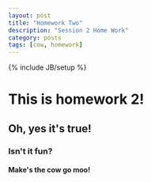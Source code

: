 ```yaml
---
layout: post
title: "Homework Two"
description: "Session 2 Home Work"
category: posts
tags: [cow, homework]
---
```

{% include JB/setup %}

# This is homework 2!

## Oh, yes it's true!

### Isn't it fun?

#### Make's the cow go moo!